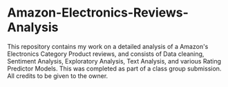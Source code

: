 # Amazon-Electronics-Reviews-Analysis
This repository contains my work on a detailed analysis of a Amazon's Electronics Category Product reviews, and consists of Data cleaning, Sentiment Analysis, Exploratory Analysis, Text Analysis, and various Rating Predictor Models. This was completed as part of a class group submission. All credits to be given to the owner.
